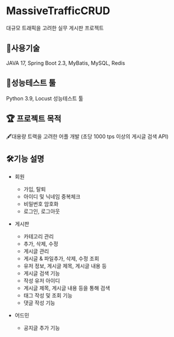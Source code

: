 # MassiveTrafficCRUD
대규모 트래픽을 고려한 실무 게시판 프로젝트

## 📌사용기술 
JAVA 17, Spring Boot 2.3, MyBatis, MySQL, Redis


## 📣성능테스트 툴
Python 3.9, Locust
성능테스트 툴

## 🏆 프로젝트 목적
🖋️대용량 트랙을 고려한 어플 개발 (초당 1000 tps 이상의 게시글 검색 API)


## 🛠️기능 설명

* 회원
  * 가입, 탈퇴
  * 아이디 및 닉네임 중복체크
  * 비밀번호 암호화
  * 로그인, 로그아웃

* 게시판
  * 카테고리 관리
  * 추가, 삭제, 수정
  * 게시글 관리
  * 게시글 & 파일추가, 삭제, 수정 조회
  * 유저 정보, 게시글 제목, 게시글 내용 등
  * 게시글 검색 기능
  * 작성 유저 아이디
  * 게시글 제목, 게시글 내용 등을 통해 검색
  * 태그 작성 및 조회 기능
  * 댓글 작성 기능

* 어드민
  * 공지글 추가 기능

